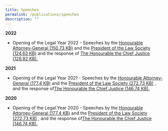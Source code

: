 ```yaml
---
title: Speeches
permalink: /publications/speeches
description: ""
---
```

**2022**
* Opening of the Legal Year 2022 - Speeches by the [Honourable Attorney-General (150.73 KB)](/files/oly-2022--speech-by-the-attorney-generale653d4f7efd449cdb8569e0d8ec467d7.pdf) and the [President of the Law Society (124.63 KB)](/files/oly-2022--address-of-the-president-of-the-law-society3ea5dd0d89e144d3baeaf2f0684e4861.pdf) and the response of [The Honourable the Chief Justice (126.92 KB).](/files/oly-2022---response-by-chief-justice.pdf)

**2021**
* Opening of the Legal Year 2021 - Speeches by the [Honourable Attorney-General (177.4 KB)](/files/oly-2021--speech-by-the-attorney-general.pdf) and the [President of the Law Society (272.73 KB)](/files/oly-2021--address-of-the-president-of-the-law-society.pdf) , and the response of[The Honourable the Chief Justice (146.74 KB).](/files/oly-2021--address-of-the-honourable-the-chief-justice-sundaresh-menon.pdf)

**2020**
* Opening of the Legal Year 2020 - Speeches by the [Honourable Attorney-General (177.4 KB)](/files/oly-2021--speech-by-the-attorney-general.pdf) and the [President of the Law Society (272.73 KB)](/files/oly-2021--address-of-the-president-of-the-law-society.pdf) , and the response of[The Honourable the Chief Justice (146.74 KB).](/files/oly-2021--address-of-the-honourable-the-chief-justice-sundaresh-menon.pdf)